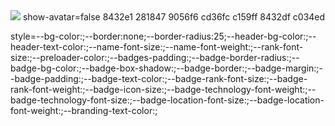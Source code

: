 <img src="https://cr-ss-service.azurewebsites.net/api/ScreenShot?widget=summary&username=WomB0ComB0&show-avatar=true&badges=2&branding=false&layout=auto&badge-min-width=100&min-width=300&style=--border-radius:25px;--header-bg-color:%23281847;--bg-color:%238432e1;">
show-avatar=false
8432e1
281847
9056f6
cd36fc
c159ff
8432df
c034ed


style=--bg-color:;--border:none;--border-radius:25;--header-bg-color:;--header-text-color:;--name-font-size:;--name-font-weight:;--rank-font-size:;--preloader-color:;--badges-padding:;--badge-border-radius:;--badge-bg-color:;--badge-box-shadow:;--badge-border:;--badge-margin:;--badge-padding:;--badge-text-color:;--badge-rank-font-size:;--badge-rank-font-weight:;--badge-icon-size:;--badge-technology-font-weight:;--badge-technology-font-size:;--badge-location-font-size:;--badge-location-font-weight:;--branding-text-color:;